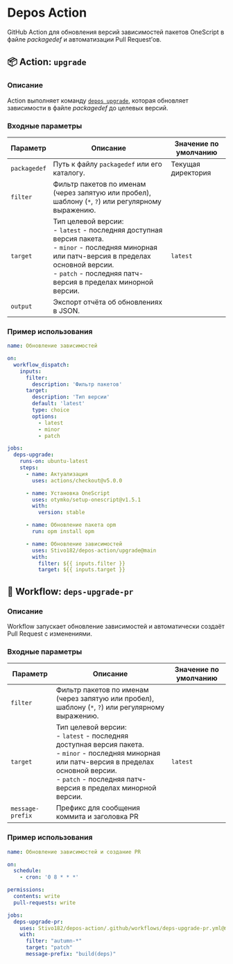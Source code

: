 # Depos Action

GitHub Action для обновления версий зависимостей пакетов OneScript в файле _packagedef_ и автоматизации Pull Request’ов.

## 📦 Action: `upgrade`

### Описание

Action выполняет команду [`depos upgrade`](https://github.com/Stivo182/depos?tab=readme-ov-file#upgrade), которая обновляет зависимости в файле _packagedef_ до целевых версий.

### Входные параметры

| Параметр | Описание | Значение по умолчанию |
| --- | --- | --- |
| `packagedef` | Путь к файлу `packagedef` или его каталогу. | Текущая директория |
| `filter`     | Фильтр пакетов по именам (через запятую или пробел), шаблону (`*`, `?`) или регулярному выражению. | |
| `target`     | Тип целевой версии: <br>- `latest` - последняя доступная версия пакета.<br>- `minor` - последняя минорная или патч-версия в пределах основной версии.<br>- `patch` - последняя патч-версия в пределах минорной версии. | `latest` |
| `output`     | Экспорт отчёта об обновлениях в JSON. | |

### Пример использования

```yaml
name: Обновление зависимостей

on:
  workflow_dispatch:
    inputs:
      filter:
        description: 'Фильтр пакетов'
      target:
        description: 'Тип версии'
        default: 'latest'
        type: choice
        options:
          - latest
          - minor
          - patch

jobs:
  deps-upgrade:
    runs-on: ubuntu-latest
    steps:
      - name: Актуализация
        uses: actions/checkout@v5.0.0

      - name: Установка OneScript
        uses: otymko/setup-onescript@v1.5.1
        with:
          version: stable 

      - name: Обновление пакета opm
        run: opm install opm

      - name: Обновление зависимостей
        uses: Stivo182/depos-action/upgrade@main
        with:
          filter: ${{ inputs.filter }}
          target: ${{ inputs.target }}
```

## 🤖 Workflow: `deps-upgrade-pr`

### Описание

Workflow запускает обновление зависимостей и автоматически создаёт Pull Request с изменениями.

### Входные параметры

| Параметр | Описание | Значение по умолчанию |
| --- | --- | --- |
| `filter`         | Фильтр пакетов по именам (через запятую или пробел), шаблону (`*`, `?`) или регулярному выражению.   | |
| `target`         | Тип целевой версии: <br>- `latest` - последняя доступная версия пакета.<br>- `minor` - последняя минорная или патч-версия в пределах основной версии.<br>- `patch` - последняя патч-версия в пределах минорной версии. | `latest` |
| `message-prefix` | Префикс для сообщения коммита и заголовка PR | |

### Пример использования

```yaml
name: Обновление зависимостей и создание PR

on:
  schedule:
    - cron: '0 8 * * *'

permissions:
  contents: write
  pull-requests: write

jobs:
  deps-upgrade-pr:
    uses: Stivo182/depos-action/.github/workflows/deps-upgrade-pr.yml@main
    with:
      filter: "autumn-*"
      target: "patch"
      message-prefix: "build(deps)"
```